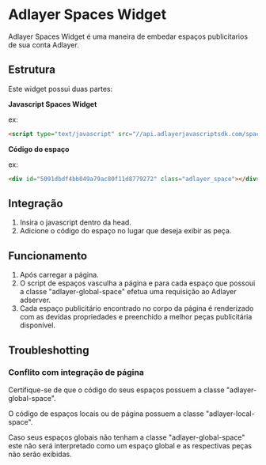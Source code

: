 # Adlayer Spaces Widget
Adlayer Spaces Widget é uma maneira de embedar espaços publicitarios de sua conta Adlayer.

## Estrutura
Este widget possui duas partes:

**Javascript Spaces Widget**

ex: 

```html
<script type="text/javascript" src="//api.adlayerjavascriptsdk.com/spaces.min.js" async="true" language="javascript"></script>
```

**Código do espaço**

ex:

```html
<div id="5091dbdf4bb049a79ac80f11d8779272" class="adlayer_space"></div>
```

## Integração
1. Insira o javascript dentro da head.
2. Adicione o código do espaço no lugar que deseja exibir as peça.

## Funcionamento
1. Após carregar a página.
2. O script de espaços vasculha a página e para cada espaço que possoui a classe "adlayer-global-space" efetua uma requisição ao  Adlayer adserver.
3. Cada espaço publicitário encontrado no corpo da página é renderizado com as devidas propriedades e preenchido a melhor peças publicitária disponível.

## Troubleshotting

### Conflito com integração de página
Certifique-se de que o código do seus espaços possuem a classe "adlayer-global-space". 

O código de espaços locais ou de página possuem a classe "adlayer-local-space".

Caso seus espaços globais não tenham a classe "adlayer-global-space" este não será interpretado como um espaço global e as respectivas peças não serão exibidas.